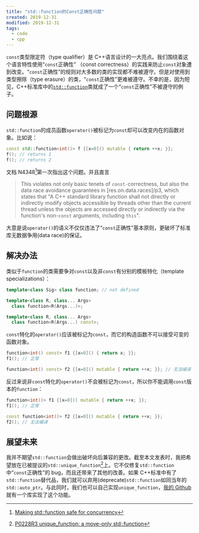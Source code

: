 ```yaml
---
title: "std::function的Const正确性问题"
created: 2019-12-31
modified: 2019-12-31
tags:
  - code
  - cpp
---
```


`const`类型限定符（type qualifier）是 C++语言设计的一大亮点。我们围绕着这个语言特性使用“`const`正确性” （const correctness）的实践来防止`const`对象遭到改变。“`const`正确性”的规则对大多数的类的实现都不难被遵守。但是对使用到类型擦除（type erasure）的类，“`const`正确性”更难被遵守。不幸的是，因为短见，C++标准库中的[`std::function`](https://zh.cppreference.com/w/cpp/utility/functional/function)类就成了一个“`const`正确性”不被遵守的例子。

<!-- end -->

## 问题根源

`std::function`的成员函数`operator()`被标记为`const`却可以改变内在的函数对象。比如说：

```cpp
const std::function<int()> f {[x=0]() mutable { return ++x; }};
f(); // returns 1
f(); // returns 2
```

文档 N4348[^1]第一次指出这个问题。并且直言

> This violates not only basic tenets of `const-`correctness, but also the data race avoidance guarantees in [res.on.data.races]/p3, which states that "A C++ standard library function shall not directly or indirectly modify objects accessible by threads other than the current thread unless the objects are accessed directly or indirectly via the function's non-`const` arguments, including `this`".

[^1]: [Making std::function safe for concurrency](http://www.open-std.org/jtc1/sc22/wg21/docs/papers/2015/n4348.html)

大意是说`operator()`的语义不仅仅违法了“`const`正确性”基本原则，更破坏了标准库无数据争用(data race)的保证。

## 解决办法

类似于`function`的类需要争对`const`以及非`const`有分别的模板特化（template specializations）：

```cpp
template<class Sig> class function; // not defined

template<class R, class... Args>
  class function<R(Args...)>;

template<class R, class... Args>
  class function<R(Args...) const>;
```

`const`特化的`operator()`应该被标记为`const`，而它的构造函数不可以接受可变的函数对象。

```cpp
function<int() const> f1 {[x=0]() { return x; }};
f1(); // 正常

function<int() const> f2 {[x=0]() mutable { return ++x; }}; // 无法编译
```

反过来说非`const`特化的`operator()`不会被标记为`const`，所以你不能调用`const`版本的`function`：

```cpp
function<int()> f1 {[x=0]() mutable { return ++x; }};
f1(); // 正常

const function<int()> f2 {[x=0]() mutable { return ++x; }};
f2(); // 无法编译
```

## 展望未来

我并不期望`std::function`会做出破坏向后兼容的更改。截至本文发表时，我把希望放在已被提议的`std::unique_function`[^2]上。它不仅修复`std::function`中“`const`正确性”的 bug，而且还带来了其他的改善。如果 C++标准中有了`std::function`替代品，我们就可以弃用(deprecate)`std::function`如同当年的`std::auto_ptr`。与此同时，我们也可以自己实现`unique_function`，[我的 Github](https://github.com/Beyond-Engine/functions)就有一个库实现了这个功能。

[^2]: [P0228R3 unique_function: a move-only std::function](http://www.open-std.org/jtc1/sc22/wg21/docs/papers/2019/p0228r3.html)
